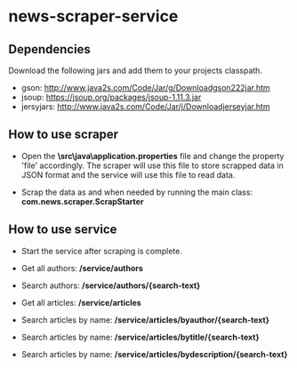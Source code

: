 # news-scraper-service

<h2>Dependencies</h2>

Download the following jars and add them to your projects classpath.

- gson: <http://www.java2s.com/Code/Jar/g/Downloadgson222jar.htm>
- jsoup: <https://jsoup.org/packages/jsoup-1.11.3.jar>
- jersyjars: <http://www.java2s.com/Code/Jar/j/Downloadjerseyjar.htm>

<h2>How to use scraper</h2>

- Open the <b>\src\java\application.properties</b> file and change the property 'file' accordingly. The scraper will use this file to store scrapped data in JSON format and the service will use this file to read data.

- Scrap the data as and when needed by running the main class: <b>com.news.scraper.ScrapStarter</b>

<h2>How to use service</h2>

- Start the service after scraping is complete.

- Get all authors: <b>/service/authors</b>

- Search authors: <b>/service/authors/{search-text}</b>

- Get all articles: <b>/service/articles</b>

- Search articles by name: <b>/service/articles/byauthor/{search-text}</b>

- Search articles by name: <b>/service/articles/bytitle/{search-text}</b>

- Search articles by name: <b>/service/articles/bydescription/{search-text}</b>
